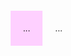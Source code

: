 <html>
   <head>
       <title>Резюме haidai</title>
       <i class="fi fi-brands-instagram"></i>
 <link rel="preconnect" href="https://fonts.googleapis.com">
<link rel="preconnect" href="https://fonts.gstatic.com" crossorigin>
<link href="https://fonts.googleapis.com/css2?family=Roboto:ital,wght@0,100;0,300;0,400;0,500;0,700;0,900;1,100;1,300;1,400;1,500;1,700;1,900&display=swap" rel="stylesheet">
<style>
       body{
           font-family: "Roboto Flex", sans-serif;
    }
    .resume{
        display: flex;
        flex-direction: row-reverse;
    }
    div{
        padding: 20px;
    }
</style>
       <body>
          <div class="resume">
              <div class="main-content">...</div>
              <div class="sidebar" style="background: #fed0ff;">...</div>
           <div>
       </body>
    </head>
</html>
